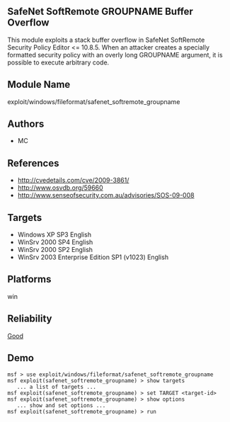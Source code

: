 ## SafeNet SoftRemote GROUPNAME Buffer Overflow

This module exploits a stack buffer overflow in SafeNet 
SoftRemote Security Policy Editor <= 10.8.5. When an 
attacker creates a specially formatted security policy with 
an overly long GROUPNAME argument, it is possible to execute 
arbitrary code.


## Module Name
exploit/windows/fileformat/safenet_softremote_groupname

## Authors
* MC


## References
* http://cvedetails.com/cve/2009-3861/
* http://www.osvdb.org/59660
* http://www.senseofsecurity.com.au/advisories/SOS-09-008



## Targets
* Windows XP SP3 English
* WinSrv 2000 SP4 English
* WinSrv 2000 SP2 English
* WinSrv 2003 Enterprise Edition SP1 (v1023) English


## Platforms
win

## Reliability
[Good](https://github.com/rapid7/metasploit-framework/wiki/Exploit-Ranking)

## Demo

```
msf > use exploit/windows/fileformat/safenet_softremote_groupname
msf exploit(safenet_softremote_groupname) > show targets
   ... a list of targets ...
msf exploit(safenet_softremote_groupname) > set TARGET <target-id>
msf exploit(safenet_softremote_groupname) > show options
   ... show and set options ...
msf exploit(safenet_softremote_groupname) > run
```
    
    